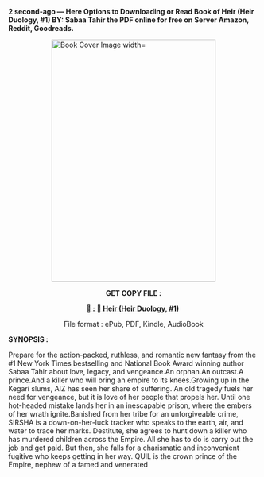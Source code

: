 <p><strong>2 second-ago &mdash; Here Options to Downloading or Read Book of Heir (Heir Duology, #1) BY: Sabaa Tahir the PDF online for free on Server Amazon, Reddit, Goodreads.</strong></p><p><a href="https://uk.ebookarea.xyz/?book=206780522-heir"><img style="display: block; margin-left: auto; margin-right: auto;" src="https://i.gr-assets.com/images/S/compressed.photo.goodreads.com/books/1708009510l/206780522.jpg" alt="Book Cover Image width=" width="330" height="488" /></a></p><p style="text-align: center;"><strong>GET COPY FILE :</strong></p><p style="text-align: center;"><strong><a href="https://uk.ebookarea.xyz/?book=206780522-heir" target="_blank" rel="noopener">📢 : 🔗 Heir (Heir Duology, #1)</a>&nbsp;</strong></p><p style="text-align: center;">File format : ePub, PDF, Kindle, AudioBook</p><p><strong>SYNOPSIS :</strong></p><p>Prepare for the action-packed, ruthless, and romantic new fantasy from the #1 New York Times bestselling and National Book Award winning author Sabaa Tahir about love, legacy, and vengeance.An orphan.An outcast.A prince.And a killer who will bring an empire to its knees.Growing up in the Kegari slums, AIZ has seen her share of suffering. An old tragedy fuels her need for vengeance, but it is love of her people that propels her. Until one hot-headed mistake lands her in an inescapable prison, where the embers of her wrath ignite.Banished from her tribe for an unforgiveable crime, SIRSHA is a down-on-her-luck tracker who speaks to the earth, air, and water to trace her marks. Destitute, she agrees to hunt down a killer who has murdered children across the Empire. All she has to do is carry out the job and get paid. But then, she falls for a charismatic and inconvenient fugitive who keeps getting in her way. QUIL is the crown prince of the Empire, nephew of a famed and venerated </p>
